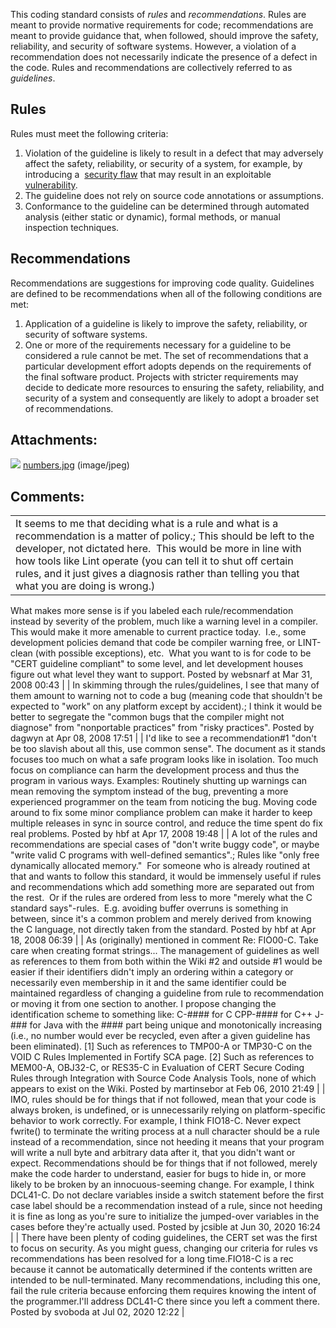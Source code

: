 This coding standard consists of *rules* and *recommendations*. Rules are meant to provide normative requirements for code; recommendations are meant to provide guidance that, when followed, should improve the safety, reliability, and security of software systems. However, a violation of a recommendation does not necessarily indicate the presence of a defect in the code. Rules and recommendations are collectively referred to as *guidelines*.
## Rules
Rules must meet the following criteria:
1.  Violation of the guideline is likely to result in a defect that may adversely affect the safety, reliability, or security of a system, for example, by introducing a  [security flaw](BB.-Definitions_87152273.html#BB.Definitions-securityflaw) that may result in an exploitable [vulnerability](BB.-Definitions_87152273.html#BB.Definitions-vulnerability).
2.  The guideline does not rely on source code annotations or assumptions.
3.  Conformance to the guideline can be determined through automated analysis (either static or dynamic), formal methods, or manual inspection techniques.
## Recommendations
Recommendations are suggestions for improving code quality. Guidelines are defined to be recommendations when all of the following conditions are met:
1.  Application of a guideline is likely to improve the safety, reliability, or security of software systems.
2.  One or more of the requirements necessary for a guideline to be considered a rule cannot be met.
The set of recommendations that a particular development effort adopts depends on the requirements of the final software product. Projects with stricter requirements may decide to dedicate more resources to ensuring the safety, reliability, and security of a system and consequently are likely to adopt a broader set of recommendations.
## Attachments:
![](images/icons/bullet_blue.gif) [numbers.jpg](attachments/87152043/88018502.jpg) (image/jpeg)  
## Comments:

|  |
| ----|
| It seems to me that deciding what is a rule and what is a recommendation is a matter of policy.; This should be left to the developer, not dictated here.  This would be more in line with how tools like Lint operate (you can tell it to shut off certain rules, and it just gives a diagnosis rather than telling you that what you are doing is wrong.) 
What makes more sense is if you labeled each rule/recommendation instead by severity of the problem, much like a warning level in a compiler.  This would make it more amenable to current practice today.  I.e., some development policies demand that code be compiler warning free, or LINT-clean (with possible exceptions), etc.  What you want to is for code to be "CERT guideline compliant" to some level, and let development houses figure out what level they want to support.
                                        Posted by websnarf at Mar 31, 2008 00:43
                                     |
| In skimming through the rules/guidelines, I see that many of them amount to warning not to code a bug (meaning code that shouldn't be expected to "work" on any platform except by accident).; I think it would be better to segregate the "common bugs that the compiler might not diagnose" from "nonportable practices" from "risky practices".
                                        Posted by dagwyn at Apr 08, 2008 17:51
                                     |
| I'd like to see a recommendation#1 "don't be too slavish about all this,
use common sense".  The document as it stands focuses too much on what
a safe program looks like in isolation.  Too much focus on compliance
can harm the development process and thus the program in various ways.
Examples: Routinely shutting up warnings can mean removing the symptom
instead of the bug, preventing a more experienced programmer on the team
from noticing the bug.  Moving code around to fix some minor compliance
problem can make it harder to keep multiple releases in sync in source
control, and reduce the time spent do fix real problems.
                                        Posted by hbf at Apr 17, 2008 19:48
                                     |
| A lot of the rules and recommendations are special cases of "don't write buggy code", or maybe "write valid C programs with well-defined semantics".; Rules like "only free dynamically allocated memory."  For someone who is already routined at that and wants to follow this standard, it would be immensely useful if rules and recommendations which add something more are separated out from the rest.  Or if the rules are ordered from less to more "merely what the C standard says"-rules.  E.g. avoiding buffer overruns is something in between, since it's a common problem and merely derived from knowing the C language, not directly taken from the standard.
                                        Posted by hbf at Apr 18, 2008 06:39
                                     |
| As (originally) mentioned in comment Re: FIO00-C. Take care when creating format strings...
The management of guidelines as well as references to them from both within the Wiki #2 and outside #1 would be easier if their identifiers didn't imply an ordering within a category or necessarily even membership in it and the same identifier could be maintained regardless of changing a guideline from rule to recommendation or moving it from one section to another.
I propose changing the identification scheme to something like:
    C-#### for C
    CPP-#### for C++
    J-### for Java
with the #### part being unique and monotonically increasing (i.e., no number would ever be recycled, even after a given guideline has been eliminated).
 [1] Such as references to TMP00-A or TMP30-C on the VOID C Rules Implemented in Fortify SCA page.
 [2] Such as references to MEM00-A, OBJ32-C, or RES35-C in Evaluation of CERT Secure Coding Rules through Integration with Source Code Analysis Tools, none of which appears to exist on the Wiki.
                                        Posted by martinsebor at Feb 06, 2010 21:49
                                     |
| IMO, rules should be for things that if not followed, mean that your code is always broken, is undefined, or is unnecessarily relying on platform-specific behavior to work correctly. For example, I think FIO18-C. Never expect fwrite() to terminate the writing process at a null character should be a rule instead of a recommendation, since not heeding it means that your program will write a null byte and arbitrary data after it, that you didn't want or expect. Recommendations should be for things that if not followed, merely make the code harder to understand, easier for bugs to hide in, or more likely to be broken by an innocuous-seeming change. For example, I think DCL41-C. Do not declare variables inside a switch statement before the first case label should be a recommendation instead of a rule, since not heeding it is fine as long as you're sure to initialize the jumped-over variables in the cases before they're actually used.
                                        Posted by jcsible at Jun 30, 2020 16:24
                                     |
| There have been plenty of coding guidelines, the CERT set was the first to focus on security. As you might guess, changing our criteria for rules vs recommendations has been resolved for a long time.FIO18-C is a rec because it cannot be automatically determined if the contents written are intended to be null-terminated. Many recommendations, including this one, fail the rule criteria because enforcing them requires knowing the intent of the programmer.I'll address DCL41-C there since you left a comment there.
                                        Posted by svoboda at Jul 02, 2020 12:22
                                     |

